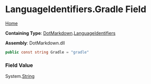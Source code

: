 <a name="_top"></a>

# LanguageIdentifiers\.Gradle Field

[Home](../../../README.md#_top)

**Containing Type**: [DotMarkdown](../../README.md#_top)\.[LanguageIdentifiers](../README.md#_top)

**Assembly**: DotMarkdown\.dll

```csharp
public const string Gradle = "gradle"
```

### Field Value

System\.[String](https://docs.microsoft.com/en-us/dotnet/api/system.string)
